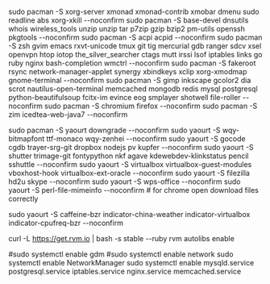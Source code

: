 sudo pacman -S xorg-server xmonad xmonad-contrib xmobar dmenu sudo readline abs xorg-xkill --noconfirm
sudo pacman -S base-devel dnsutils whois wireless_tools unzip unzip tar p7zip gzip bzip2 pm-utils openssh pkgtools --noconfirm
sudo pacman -S acpi acpid --noconfirm
sudo pacman -S zsh gvim emacs rxvt-unicode tmux git tig mercurial gdb ranger sdcv xsel openvpn htop iotop the_silver_searcher ctags mutt irssi lsof iptables links go ruby nginx bash-completion wmctrl --noconfirm
sudo pacman -S fakeroot rsync network-manager-applet synergy xbindkeys xclip xorg-xmodmap gnome-terminal --noconfirm
sudo pacman -S gimp inkscape gcolor2 dia scrot nautilus-open-terminal memcached mongodb redis mysql postgresql python-beautifulsoup fcitx-im evince eog smplayer shotwell file-roller --noconfirm
sudo pacman -S chromium firefox --noconfirm
sudo pacman -S zim icedtea-web-java7 --noconfirm

sudo pacman -S yaourt downgrade --noconfirm
sudo yaourt -S wqy-bitmapfont ttf-monaco wqy-zenhei --noconfirm
sudo yaourt -S gocode cgdb trayer-srg-git dropbox nodejs pv kupfer --noconfirm
sudo yaourt -S shutter trimage-git fontypython nkf agave kdewebdev-klinkstatus pencil sshuttle --noconfirm
sudo yaourt -S virtualbox virtualbox-guest-modules vboxhost-hook virtualbox-ext-oracle --noconfirm
sudo yaourt -S filezilla hd2u skype --noconfirm
sudo yaourt -S wps-office --noconfirm
sudo yaourt -S perl-file-mimeinfo --noconfirm # for chrome open download files correctly

sudo yaourt -S caffeine-bzr indicator-china-weather indicator-virtualbox indicator-cpufreq-bzr --noconfirm

curl -L https://get.rvm.io | bash -s stable --ruby
rvm autolibs enable

#sudo systemctl enable gdm
#sudo systemctl enable network
sudo systemctl enable NetworkManager
sudo systemctl enable mysqld.service postgresql.service iptables.service nginx.service memcached.service
